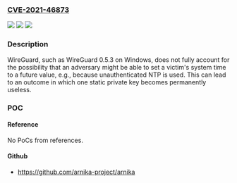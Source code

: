 ### [CVE-2021-46873](https://cve.mitre.org/cgi-bin/cvename.cgi?name=CVE-2021-46873)
![](https://img.shields.io/static/v1?label=Product&message=n%2Fa&color=blue)
![](https://img.shields.io/static/v1?label=Version&message=n%2Fa&color=blue)
![](https://img.shields.io/static/v1?label=Vulnerability&message=n%2Fa&color=brighgreen)

### Description

WireGuard, such as WireGuard 0.5.3 on Windows, does not fully account for the possibility that an adversary might be able to set a victim's system time to a future value, e.g., because unauthenticated NTP is used. This can lead to an outcome in which one static private key becomes permanently useless.

### POC

#### Reference
No PoCs from references.

#### Github
- https://github.com/arnika-project/arnika

